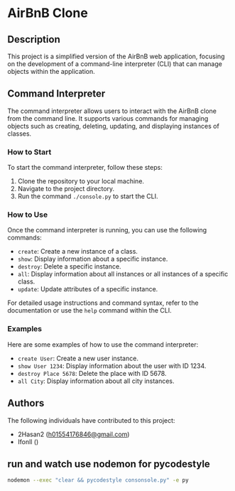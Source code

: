 # AirBnB Clone

## Description
This project is a simplified version of the AirBnB web application, focusing on the development of a command-line interpreter (CLI) that can manage objects within the application.

## Command Interpreter
The command interpreter allows users to interact with the AirBnB clone from the command line. It supports various commands for managing objects such as creating, deleting, updating, and displaying instances of classes.

### How to Start
To start the command interpreter, follow these steps:
1. Clone the repository to your local machine.
2. Navigate to the project directory.
3. Run the command `./console.py` to start the CLI.

### How to Use
Once the command interpreter is running, you can use the following commands:
- `create`: Create a new instance of a class.
- `show`: Display information about a specific instance.
- `destroy`: Delete a specific instance.
- `all`: Display information about all instances or all instances of a specific class.
- `update`: Update attributes of a specific instance.

For detailed usage instructions and command syntax, refer to the documentation or use the `help` command within the CLI.

### Examples
Here are some examples of how to use the command interpreter:
- `create User`: Create a new user instance.
- `show User 1234`: Display information about the user with ID 1234.
- `destroy Place 5678`: Delete the place with ID 5678.
- `all City`: Display information about all city instances.

## Authors
The following individuals have contributed to this project:
- 2Hasan2 (h01554176846@gmail.com)
- Ifonll ()

## run and watch use nodemon for pycodestyle
```sh
nodemon --exec "clear && pycodestyle consonsole.py" -e py
```
